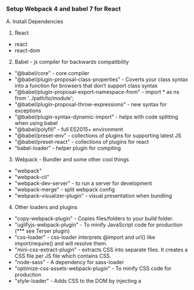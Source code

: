 ### Setup Webpack 4 and babel 7 for React

A. Install Dependencies

1. React

- react
- react-dom

2. Babel - js compiler for backwards compatibility

- "@babel/core" - core compiler
- "@babel/plugin-proposal-class-properties" - Coverts your class syntax into a function for browsers that don’t support class syntax
- "@babel/plugin-proposal-export-namespace-from" - import \* as ns from '../path/to/module';
- "@babel/plugin-proposal-throw-expressions" - new syntax for exceptions
- "@babel/plugin-syntax-dynamic-import" - helps with code splitting when using babel
- "@babel/polyfill" - full ES2015+ environment
- "@babel/preset-env" - collections of plugins for supporting latest JS
- "@babel/preset-react" - collections of plugins for react
- "babel-loader" - helper plugin for compiling

3. Webpack - Bundler and some other cool things

- "webpack"
- "webpack-cli"
- "webpack-dev-server" - to run a server for development
- "webpack-merge" - split webpack config
- "webpack-visualizer-plugin" - visual presentation when bundling

4. Other loaders and plugins

- "copy-webpack-plugin" - Copies files/folders to your build folder.
- "uglifyjs-webpack-plugin" - To minify JavaScript code for production (\*\*\* see Terser plugin)
- "css-loader" - css-loader interprets @import and url() like import/require() and will resolve them.
- "mini-css-extract-plugin" - extracts CSS into separate files. It creates a CSS file per JS file which contains CSS.
- "node-sass" - A dependency for sass-loader
- "optimize-css-assets-webpack-plugin" - To minify CSS code for production
- "style-loader" - Adds CSS to the DOM by injecting a <style> tag
- "sass-loader" - Loads a Sass/SCSS file and compiles it to CSS.
- "html-webpack-plugin" - generate HTML, supports on demand .css and .js files automatically added to your HTML files on demand
- "postcss-loader" - PostCSS is a tool for transforming styles with JS plugins. Used only auto prefixer
- "webpack-md5-hash" - generate hash with only changed files.

B. Installation

#### React

    npm i react react-dom

#### Webpack

    npm i --save-devwebpack webpack-cli webpack-dev-server webpack-merge webpack-visualizer-plugin

#### Babel

    npm i --save-dev @babel/core @babel/plugin-proposal-class-properties @babel/plugin-proposal-export-namespace-from @babel/plugin-proposal-throw-expressions @babel/plugin-syntax-dynamic-import @babel/polyfill @babel/preset-env @babel/preset-react babel-loader

#### Others

    npm i --save-dev copy-webpack-plugin uglifyjs-webpack-plugin css-loader mini-css-extract-plugin node-sass optimize-css-assets-webpack-plugin style-loader sass-loader html-webpack-plugin

C. Setup

1. Creating ./config and setting up base, prod and dev webpack config

2. Setup build scripts in package.json

D. Server support to serve production build of react

1. Add express server - point to the dist/ folder for the production build of the react app

2. Run prebuild and build

`npm run build` - Runs _prebuild_ , which is the webpack setup then runs the _build_ which the express node server.

E. Code Splitting

1. Check the new features: React lazy and React Suspense [Here](https://reactjs.org/docs/code-splitting.html)

2. See also [React Loadable](https://github.com/jamiebuilds/react-loadable)

---

Credits

[Original tutorial](https://medium.freecodecamp.org/how-to-combine-webpack-4-and-babel-7-to-create-a-fantastic-react-app-845797e036ff)

